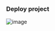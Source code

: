 ### Deploy project

![image](https://github.com/montsegv-2/phone-keyboard-js/assets/116055107/c4dde3ff-3a4d-435e-bece-6bef5bdc6413)
